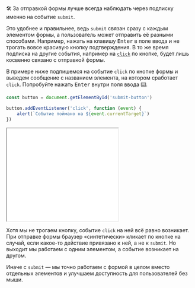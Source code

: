 🛠 За отправкой формы лучше всегда наблюдать через подписку именно на событие `submit`.

Это удобнее и правильнее, ведь `submit` связан сразу с каждым элементом формы, а пользователь может отправить её разными способами. Например, нажать на клавишу <kbd>Enter</kbd> в поле ввода и не трогать вовсе красивую кнопку подтверждения. В то же время подписка на другие события, например на [`click`](/js/element-click/) по кнопке, будет лишь косвенно связано с отправкой формы.

В примере ниже подпишемся на событие `click` по кнопке формы и выведем сообщение с названием элемента, на котором сработает `click`. Попробуйте нажать <kbd>Enter</kbd> внутри поля ввода ⌨️.

```js
const button = document.getElementById('submit-button')

button.addEventListener('click', function (event) {
    alert(`Событие поймано на ${event.currentTarget}`)
})
```

<iframe title="Пример подписки на событие click вместо submit" src="../demos/event-click/" height="250"></iframe>

Хотя мы не трогаем кнопку, событие `click` на ней всё равно возникает. При отправке формы браузер «синтетически» кликает по кнопке на случай, если какое-то действие привязано к ней, а не к `submit`. Но выходит мы работаем с одним элементом, а событие возникает на другом.

Иначе с `submit` — мы точно работаем с формой в целом вместо отдельных элементов и улучшаем доступность для пользователей без мыши.
